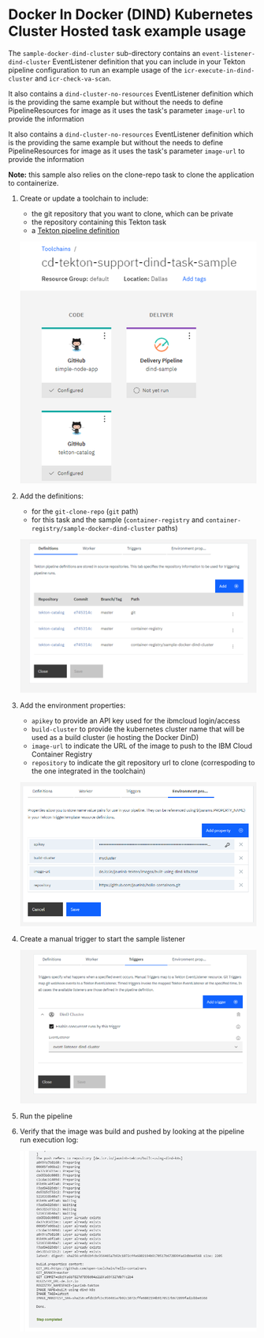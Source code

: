 # Docker In Docker (DIND) Kubernetes Cluster Hosted task example usage
The `sample-docker-dind-cluster` sub-directory contains an `event-listener-dind-cluster` EventListener definition that you can include in your Tekton pipeline configuration to run an example usage of the `icr-execute-in-dind-cluster` and `icr-check-va-scan`.

It also contains a `dind-cluster-no-resources` EventListener definition which is the providing the same example but without the needs to define PipelineResources for image as it uses the task's parameter `image-url` to provide the information

It also contains a `dind-cluster-no-resources` EventListener definition which is the providing the same example but without the needs to define PipelineResources for image as it uses the task's parameter `image-url` to provide the information

**Note:** this sample also relies on the clone-repo task to clone the application to containerize.

1) Create or update a toolchain to include:

   - the git repository that you want to clone, which can be private
   - the repository containing this Tekton task
   - a [Tekton pipeline definition](https://cloud.ibm.com/docs/ContinuousDelivery?topic=ContinuousDelivery-tekton-pipelines#create_tekton_pipeline)

   ![Toolchain overview](./images/dind-cluster-sample-toolchain-overview.png)

2) Add the definitions:

   - for the `git-clone-repo` (`git` path)
   - for this task and the sample (`container-registry` and `container-registry/sample-docker-dind-cluster` paths)

   ![Tekton pipeline definitions](./images/dind-cluster-sample-tekton-pipeline-definitions.png)

3) Add the environment properties:

   - `apikey` to provide an API key used for the ibmcloud login/access
   - `build-cluster` to provide the kubernetes cluster name that will be used as a build cluster (ie hosting the Docker DinD)
   - `image-url` to indicate the URL of the image to push to the IBM Cloud Container Registry
   - `repository` to indicate the git repository url to clone (correspoding to the one integrated in the toolchain)

   ![Tekton pipeline environment properties](./images/dind-cluster-sample-tekton-pipeline-environment-properties.png)

4) Create a manual trigger to start the sample listener

   ![Tekton pipeline sample trigger](./images/dind-cluster-sample-tekton-pipeline-sample-triggers.png)

5) Run the pipeline

6) Verify that the image was build and pushed by looking at the pipeline run execution log:

   ![Tekton pipeline sample log](./images/dind-cluster-sample-tekton-pipeline-run-log.png)
